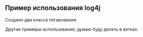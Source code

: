 ## Пример использования log4j

Создано два класса логирования.

Другие примеры использования, думаю буду делать в ветках.